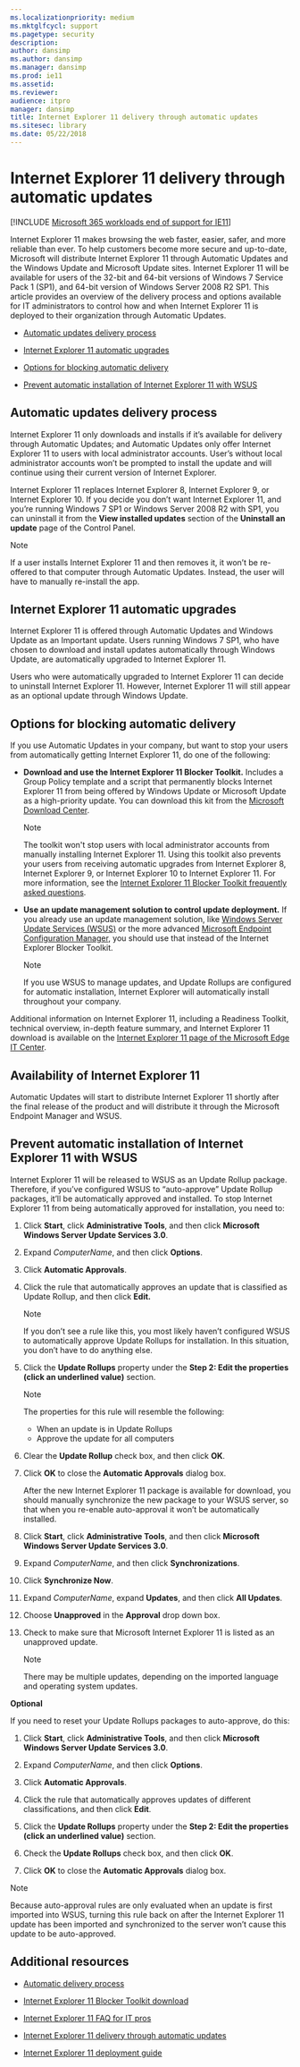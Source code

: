 ```yaml
---
ms.localizationpriority: medium
ms.mktglfcycl: support
ms.pagetype: security
description: 
author: dansimp
ms.author: dansimp
ms.manager: dansimp
ms.prod: ie11
ms.assetid: 
ms.reviewer: 
audience: itpro
manager: dansimp
title: Internet Explorer 11 delivery through automatic updates
ms.sitesec: library
ms.date: 05/22/2018
---
```


# Internet Explorer 11 delivery through automatic updates

[!INCLUDE [Microsoft 365 workloads end of support for IE11](../includes/microsoft-365-ie-end-of-support.md)]

Internet Explorer 11 makes browsing the web faster, easier, safer, and more reliable than ever. To help customers become more secure and up-to-date, Microsoft will distribute Internet Explorer 11 through Automatic Updates and the Windows Update and Microsoft Update sites. Internet Explorer 11 will be available for users of the 32-bit and 64-bit versions of Windows 7 Service Pack 1 (SP1), and 64-bit version of Windows Server 2008 R2 SP1. This article provides an overview of the delivery process and options available for IT administrators to control how and when Internet Explorer 11 is deployed to their organization through Automatic Updates.

- [Automatic updates delivery process](#automatic-updates-delivery-process)

- [Internet Explorer 11 automatic upgrades](#internet-explorer-11-automatic-upgrades)

- [Options for blocking automatic delivery](#options-for-blocking-automatic-delivery)

- [Prevent automatic installation of Internet Explorer 11 with WSUS](#prevent-automatic-installation-of-internet-explorer-11-with-wsus)

## Automatic updates delivery process

Internet Explorer 11 only downloads and installs if it’s available for delivery through Automatic Updates; and Automatic Updates only offer Internet Explorer 11
to users with local administrator accounts. User’s without local administrator accounts won’t be prompted to install the update and will continue using their
current version of Internet Explorer.

Internet Explorer 11 replaces Internet Explorer 8, Internet Explorer 9, or Internet Explorer 10. If you decide you don’t want Internet Explorer 11, and you’re running Windows 7 SP1 or Windows Server 2008 R2 with SP1, you can uninstall it from the **View installed updates** section of the **Uninstall an update** page of the Control Panel.

> [!NOTE]
> If a user installs Internet Explorer 11 and then removes it, it won’t be re-offered to that computer through Automatic Updates. Instead, the user will have to manually re-install the app.

## Internet Explorer 11 automatic upgrades

Internet Explorer 11 is offered through Automatic Updates and Windows Update as an Important update. Users running Windows 7 SP1, who have chosen to download and install updates automatically through Windows Update, are automatically upgraded to Internet Explorer 11.

Users who were automatically upgraded to Internet Explorer 11 can decide to uninstall Internet Explorer 11. However, Internet Explorer 11 will still appear as an optional update through Windows Update.

## Options for blocking automatic delivery

If you use Automatic Updates in your company, but want to stop your users from automatically getting Internet Explorer 11, do one of the following:

-   **Download and use the Internet Explorer 11 Blocker Toolkit.**  Includes a Group Policy template and a script that permanently blocks Internet Explorer 11 from being offered by Windows Update or Microsoft Update as a high-priority update. You can download this kit from the [Microsoft Download Center](https://www.microsoft.com/download/details.aspx?id=40722).

    > [!NOTE]
    > The toolkit won't stop users with local administrator accounts from manually installing Internet Explorer 11. Using this toolkit also prevents your users from receiving automatic upgrades from Internet Explorer 8, Internet Explorer 9, or Internet Explorer 10 to Internet Explorer 11. For more information, see the [Internet Explorer 11 Blocker Toolkit frequently asked questions](../ie11-faq/faq-ie11-blocker-toolkit.yml).

-   **Use an update management solution to control update deployment.**
    If you already use an update management solution, like [Windows Server Update Services (WSUS)](/windows-server/administration/windows-server-update-services/get-started/windows-server-update-services-wsus) or the more advanced [Microsoft Endpoint Configuration Manager](/previous-versions/system-center/system-center-2012-R2/gg682129(v=technet.10)), you should use that instead of the Internet Explorer Blocker Toolkit.

    > [!NOTE]
    > If you use WSUS to manage updates, and Update Rollups are configured for automatic installation, Internet Explorer will automatically install throughout your company.

Additional information on Internet Explorer 11, including a Readiness Toolkit, technical overview, in-depth feature summary, and Internet Explorer 11 download is available on the [Internet Explorer 11 page of the Microsoft Edge IT Center](https://technet.microsoft.com/microsoft-edge/dn262703.aspx).

## Availability of Internet Explorer 11

Automatic Updates will start to distribute Internet Explorer 11 shortly after the final release of the product and will distribute it through the Microsoft Endpoint Manager and WSUS.

## Prevent automatic installation of Internet Explorer 11 with WSUS

Internet Explorer 11 will be released to WSUS as an Update Rollup package. Therefore, if you’ve configured WSUS to “auto-approve” Update Rollup packages, it’ll be automatically approved and installed. To stop Internet Explorer 11 from being automatically approved for installation, you need to:

1. Click **Start**, click **Administrative Tools**, and then click **Microsoft
   Windows Server Update Services 3.0**.

2. Expand *ComputerName*, and then click **Options**.

3. Click **Automatic Approvals**.

4. Click the rule that automatically approves an update that is classified as
   Update Rollup, and then click **Edit.**

   > [!NOTE]
   > If you don’t see a rule like this, you most likely haven’t configured WSUS to automatically approve Update Rollups for installation. In this situation, you don’t have to do anything else.

5. Click the **Update Rollups** property under the **Step 2: Edit the properties (click an underlined value)** section.

   > [!NOTE]
   > The properties for this rule will resemble the following:<ul><li>When an update is in Update Rollups</li><li>Approve the update for all computers</li></ul>

6. Clear the **Update Rollup** check box, and then click **OK**.

7. Click **OK** to close the **Automatic Approvals** dialog box.<p>After the new Internet Explorer 11 package is available for download, you should manually synchronize the new package to your WSUS server, so that when you re-enable auto-approval it won’t be automatically installed.

8. Click **Start**, click **Administrative Tools**, and then click **Microsoft Windows Server Update Services 3.0**.

9. Expand *ComputerName*, and then click **Synchronizations**.

10. Click **Synchronize Now**.

11. Expand *ComputerName*, expand **Updates**, and then click **All Updates**.

12. Choose **Unapproved** in the **Approval** drop down box.

13. Check to make sure that Microsoft Internet Explorer 11 is listed as an unapproved update.

    > [!NOTE]
    > There may be multiple updates, depending on the imported language and operating system updates.

**Optional**

If you need to reset your Update Rollups packages to auto-approve, do this:

1.  Click **Start**, click **Administrative Tools**, and then click **Microsoft Windows Server Update Services 3.0**.

2.  Expand *ComputerName*, and then click **Options**.

3.  Click **Automatic Approvals**.

4.  Click the rule that automatically approves updates of different classifications, and then click **Edit**.

5.  Click the **Update Rollups** property under the **Step 2: Edit the properties (click an underlined value)** section.

6.  Check the **Update Rollups** check box, and then click **OK**.

7.  Click **OK** to close the **Automatic Approvals** dialog box.

> [!NOTE]
> Because auto-approval rules are only evaluated when an update is first imported into WSUS, turning this rule back on after the Internet Explorer 11 update has been imported and synchronized to the server won’t cause this update to be auto-approved.


## Additional resources

-   [Automatic delivery process](what-is-the-internet-explorer-11-blocker-toolkit.md#automatic-delivery-process)

-   [Internet Explorer 11 Blocker Toolkit download](https://www.microsoft.com/download/details.aspx?id=40722)

-   [Internet Explorer 11 FAQ for IT pros](../ie11-faq/faq-for-it-pros-ie11.yml)

-   [Internet Explorer 11 delivery through automatic updates]()

-   [Internet Explorer 11 deployment guide](./index.md)